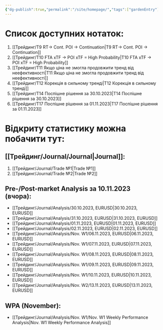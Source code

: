 ```yaml
---
{"dg-publish":true,"permalink":"/site/homepage/","tags":["gardenEntry"]}
---
```



# Список доступних нотаток:
1. [[Трейдинг/T9 RT→ Cont. POI → Continuation\|T9 RT→ Cont. POI → Continuation]]
2. [[Трейдинг/T10 FTA xTF → POI xTF = High Probability\|T10 FTA xTF → POI xTF = High Probability]]
3. [[Трейдинг/T11 Якщо ціна не змогла продовжити тренд від неефективності\|T11 Якщо ціна не змогла продовжити тренд від неефективності]]
4. [[Трейдинг/T12 Корекція в сильному тренді\|T12 Корекція в сильному тренді]]
5. [[Трейдинг/T14 Поспішне рішення за 30.10.2023\|T14 Поспішне рішення за 30.10.2023]]
6. [[Трейдинг/T17 Поспішне рішення за 01.11.2023\|T17 Поспішне рішення за 01.11.2023]]

# Відкриту статистику можна побачити тут:
## [[Трейдинг/Journal/Journal\|Journal]]:
1. [[Трейдинг/Journal/Trade №1\|Trade №1]]
2. [[Трейдинг/Journal/Trade №2\|Trade №2]]
## Pre-/Post-market Analysis за 10.11.2023 (вчора):
- [[Трейдинг/Journal/Analysis/30.10.2023, EURUSD\|30.10.2023, EURUSD]]
- [[Трейдинг/Journal/Analysis/31.10.2023, EURUSD\|31.10.2023, EURUSD]]
- [[Трейдинг/Journal/Analysis/01.11.2023, EURUSD\|01.11.2023, EURUSD]]
- [[Трейдинг/Journal/Analysis/02.11.2023, EURUSD\|02.11.2023, EURUSD]]
- [[Трейдинг/Journal/Analysis/Nov. W1/06.11.2023, EURUSD\|06.11.2023, EURUSD]]
- [[Трейдинг/Journal/Analysis/Nov. W1/07.11.2023, EURUSD\|07.11.2023, EURUSD]]
- [[Трейдинг/Journal/Analysis/Nov. W1/08.11.2023, EURUSD\|08.11.2023, EURUSD]]
- [[Трейдинг/Journal/Analysis/Nov. W1/09.11.2023, EURUSD\|09.11.2023, EURUSD]]
- [[Трейдинг/Journal/Analysis/Nov. W1/10.11.2023, EURUSD\|10.11.2023, EURUSD]]
- [[Трейдинг/Journal/Analysis/Nov. W2/13.11.2023, EURUSD\|13.11.2023, EURUSD]]

## WPA (November):
- [[Трейдинг/Journal/Analysis/Nov. W1/Nov. W1 Weekly Performance Analysis\|Nov. W1 Weekly Performance Analysis]]